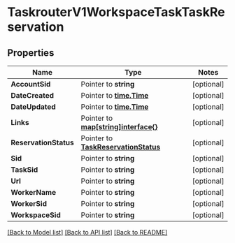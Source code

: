 # TaskrouterV1WorkspaceTaskTaskReservation

## Properties
Name | Type | Notes
------------ | ------------- | -------------
**AccountSid** | Pointer to **string** | [optional] 
**DateCreated** | Pointer to [**time.Time**](time.Time.md) | [optional] 
**DateUpdated** | Pointer to [**time.Time**](time.Time.md) | [optional] 
**Links** | Pointer to [**map[string]interface{}**](.md) | [optional] 
**ReservationStatus** | Pointer to [**TaskReservationStatus**](task_reservation_status.md) | [optional] 
**Sid** | Pointer to **string** | [optional] 
**TaskSid** | Pointer to **string** | [optional] 
**Url** | Pointer to **string** | [optional] 
**WorkerName** | Pointer to **string** | [optional] 
**WorkerSid** | Pointer to **string** | [optional] 
**WorkspaceSid** | Pointer to **string** | [optional] 

[[Back to Model list]](../README.md#documentation-for-models) [[Back to API list]](../README.md#documentation-for-api-endpoints) [[Back to README]](../README.md)


